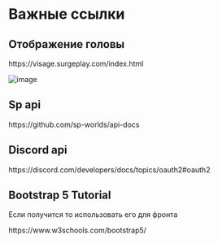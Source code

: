 




<!DOCTYPE html>
<html>
<head>
    <meta charset="UTF-8">
  
</head>
<body>

  
<h1>Важные ссылки</h1> 
<h2>Отображение головы</h2>
https://visage.surgeplay.com/index.html

   ![image](https://visage.surgeplay.com/head/512/Hepatir.png)
<h2>Sp api</h2>
https://github.com/sp-worlds/api-docs
<h2>Discord api </h2>
     https://discord.com/developers/docs/topics/oauth2#oauth2


<h2>Bootstrap 5 Tutorial </h2>
 <p>Если получится то использовать его для фронта</p>
     https://www.w3schools.com/bootstrap5/
</body>
</html>
 
